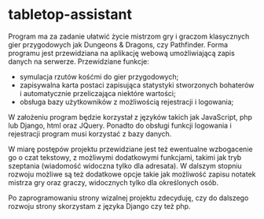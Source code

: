 # tabletop-assistant

Program ma za zadanie ułatwić życie mistrzom gry i graczom klasycznych gier przygodowych jak Dungeons &amp; Dragons, czy Pathfinder.
Forma programu jest przewidziana na aplikację webową umożliwiającą zapis danych na serwerze.
Przewidziane funkcje:
- symulacja rzutów kośćmi do gier przygodowych;
- zapisywalna karta postaci zapisująca statystyki stworzonych bohaterów i automatycznie przeliczająca niektóre wartości;
- obsługa bazy użytkowników z możliwością rejestracji i logowania;

W założeniu program będzie korzystał z języków takich jak JavaScript, php lub Django, html oraz JQuery.
Ponadto do obsługi funkcji logowania i rejestracji program musi korzystać z bazy danych.

W miarę postępów projektu przewidziane jest też ewentualne wzbogacenie go o czat tekstowy, z możliwymi dodatkowymi funkcjami, takimi jak tryb szeptania (wiadomość widoczna tylko dla adresata). 
W dalszym stopniu rozwoju możliwe są też dodatkowe opcje takie jak możliwość zapisu notatek mistrza gry oraz graczy, widocznych tylko dla określonych osób.

Po zaprogramowaniu strony wizalnej projektu zdecyduję, czy do dalszego rozwoju strony skorzystam z języka Django czy też php.
